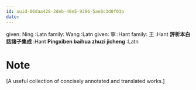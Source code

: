```yaml
---
id: uuid-06daa428-2deb-48e5-9286-5ae8c3d0f03a
date: 
---
```


given: Ning  :Latn
family: Wang  :Latn
given: 寧 :Hant
family: 王 :Hant
**評析本白話諸子集成** :Hant
**Pingxiben baihua zhuzi jicheng** :Latn
# Note
[A useful collection of concisely annotated and translated works.]